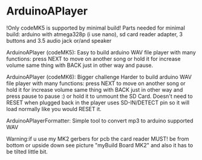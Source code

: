 # ArduinoAPlayer
!Only codeMK5 is supported by minimal build!
Parts needed for minimal build:
arduino with atmega328p (i use nano),
sd card reader adapter,
3 buttons
and 3.5 audio jack or/and speaker


ArduinoAPlayer (codeMK5):
Easy to build arduino WAV file player with many functions:
press NEXT to move on another song or hold it for increase volume
same thing with BACK just in other way and pause.

ArduinoAPlayer (codeMK6):
Bigger challenge
Harder to build arduino WAV file player with many functions:
press NEXT to move on another song or hold it for increase volume
same thing with BACK just in other way and press pause to pause :)
or hold it to unmount the SD Card. Doesn't need to RESET when plugged back in
the player uses SD-IN/DETECT pin so it will load normally like you would RESET it.

ArduinoAPlayerFormatter:
Simple tool to convert mp3 to arduino supported WAV

Warning:if u use my MK2 gerbers for pcb the card reader MUST! be from bottom or upside down
see picture "myBuild Board MK2" and also it has to be tilted little bit.
